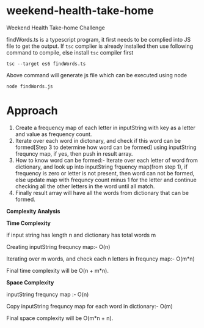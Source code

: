 # weekend-health-take-home
Weekend Health Take-home Challenge

findWords.ts is a typescript program, it first needs to be complied into JS file to get the output.
If `tsc` complier is already installed then use following command to compile, else install `tsc` compiler first
```
tsc --target es6 findWords.ts
```
Above command will generate js file which can be executed using node
```
node findWords.js
```

# Approach

1. Create a frequency map of each letter in inputString with key as a letter and value as frequency count.
2. Iterate over each word in dictonary, and check if this word can be formed[Step 3 to determine how word can be formed] using inputString frequncy map, if yes, then push in result array.
3. How to know word can be formed:- Iterate over each letter of word from dictionary, and look up into inputString frquency map(from step 1), if frequency is zero or letter is not present, then word can not be formed, else update map with frequncy count minus 1 for the letter and continue checking all the other letters in the word until all match.
4. Finally result array will have all the words from dictionary that can be formed.

**Complexity Analysis**

**Time Complexity**

if input string has length n and dictionary has total words m

Creating inputString frequncy map:- O(n)

Iterating over m words, and check each n letters in frequncy map:- O(m*n)

Final time complexity will be O(n + m*n).

**Space Complexity**

inputString frequncy map :- O(n)

Copy inputString frequncy map for each word in dictionary:- O(m)

Final space complexity will be O(m*n + n).
